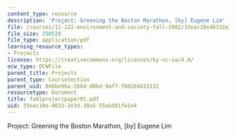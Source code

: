 ```yaml
---
content_type: resource
description: 'Project: Greening the Boston Marathon, [by] Eugene Lim'
file: /courses/11-122-environment-and-society-fall-2002/33eac10e46332e3d30a555ebd01fe1e4_fa01projectpaper01.pdf
file_size: 250528
file_type: application/pdf
learning_resource_types:
- Projects
license: https://creativecommons.org/licenses/by-nc-sa/4.0/
ocw_type: OCWFile
parent_title: Projects
parent_type: CourseSection
parent_uid: 046be9ba-2b64-d0bd-9af7-fb0204633132
resourcetype: Document
title: fa01projectpaper01.pdf
uid: 33eac10e-4633-2e3d-30a5-55ebd01fe1e4
---
```

Project: Greening the Boston Marathon, [by] Eugene Lim